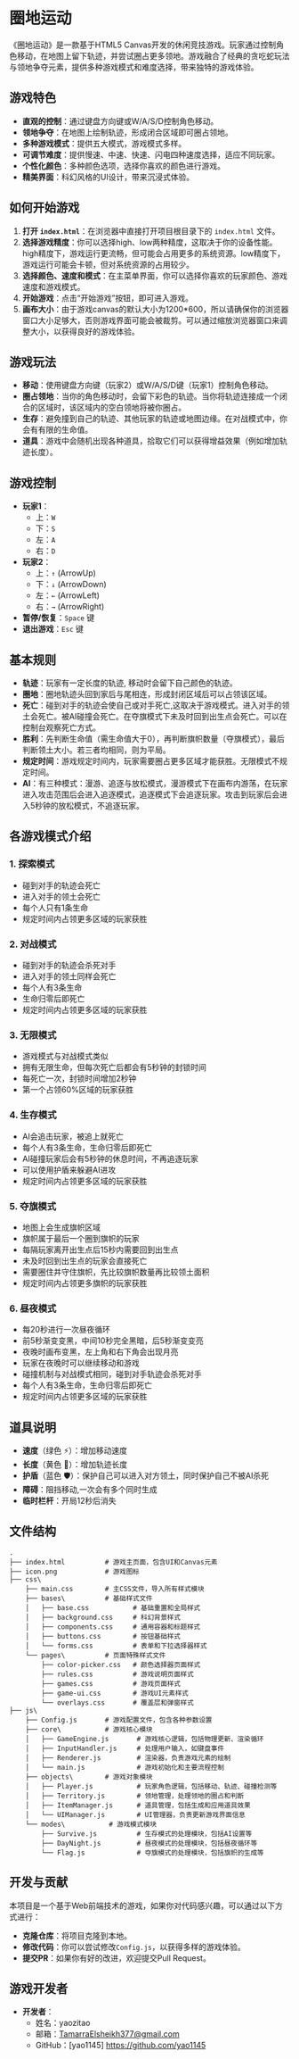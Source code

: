 # 圈地运动

《圈地运动》是一款基于HTML5 Canvas开发的休闲竞技游戏。玩家通过控制角色移动，在地图上留下轨迹，并尝试圈占更多领地。游戏融合了经典的贪吃蛇玩法与领地争夺元素，提供多种游戏模式和难度选择，带来独特的游戏体验。

## 游戏特色

-   **直观的控制**：通过键盘方向键或W/A/S/D控制角色移动。
-   **领地争夺**：在地图上绘制轨迹，形成闭合区域即可圈占领地。
-   **多种游戏模式**：提供五大模式，游戏模式多样。
-   **可调节难度**：提供慢速、中速、快速、闪电四种速度选择，适应不同玩家。
-   **个性化颜色**：多种颜色选项，选择你喜欢的颜色进行游戏。
-   **精美界面**：科幻风格的UI设计，带来沉浸式体验。

## 如何开始游戏

1.  **打开 `index.html`**：在浏览器中直接打开项目根目录下的 `index.html` 文件。
2.  **选择游戏精度**：你可以选择high、low两种精度，这取决于你的设备性能。
    high精度下，游戏运行更流畅，但可能会占用更多的系统资源。low精度下，游戏运行可能会卡顿，但对系统资源的占用较少。
3.  **选择颜色、速度和模式**：在主菜单界面，你可以选择你喜欢的玩家颜色、游戏速度和游戏模式。
4.  **开始游戏**：点击“开始游戏”按钮，即可进入游戏。
5.  **画布大小**：由于游戏canvas的默认大小为1200*600，所以请确保你的浏览器窗口大小足够大，否则游戏界面可能会被裁剪。可以通过缩放浏览器窗口来调整大小，以获得良好的游戏体验。

## 游戏玩法

-   **移动**：使用键盘方向键（玩家2）或W/A/S/D键（玩家1）控制角色移动。
-   **圈占领地**：当你的角色移动时，会留下彩色的轨迹。当你将轨迹连接成一个闭合的区域时，该区域内的空白领地将被你圈占。
-   **生存**：避免撞到自己的轨迹、其他玩家的轨迹或地图边缘。在对战模式中，你会有有限的生命值。
-   **道具**：游戏中会随机出现各种道具，拾取它们可以获得增益效果（例如增加轨迹长度）。

## 游戏控制

-   **玩家1**：
    -   上：`W`
    -   下：`S`
    -   左：`A`
    -   右：`D`
-   **玩家2**：
    -   上：`↑` (ArrowUp)
    -   下：`↓` (ArrowDown)
    -   左：`←` (ArrowLeft)
    -   右：`→` (ArrowRight)
-   **暂停/恢复**：`Space` 键
-   **退出游戏**：`Esc` 键

## 基本规则

- **轨迹**：玩家有一定长度的轨迹, 移动时会留下自己颜色的轨迹。
- **圈地**：圈地轨迹头回到家后与尾相连，形成封闭区域后可以占领该区域。
- **死亡**：碰到对手的轨迹会使自己或对手死亡,这取决于游戏模式。进入对手的领土会死亡。被AI碰撞会死亡。在夺旗模式下未及时回到出生点会死亡。可以在控制台观察死亡方式。
- **胜利**：先判断生命值（需生命值大于0），再判断旗帜数量（夺旗模式），最后判断领土大小。若三者均相同，则为平局。
- **规定时间**：游戏规定时间内，玩家需要圈占更多区域才能获胜。无限模式不规定时间。
- **AI**：有三种模式：漫游、追逐与放松模式，漫游模式下在画布内游荡，在玩家进入攻击范围后会进入追逐模式，追逐模式下会追逐玩家。攻击到玩家后会进入5秒钟的放松模式，不追逐玩家。

## 各游戏模式介绍

### 1. 探索模式

- 碰到对手的轨迹会死亡
- 进入对手的领土会死亡
- 每个人只有1条生命
- 规定时间内占领更多区域的玩家获胜

### 2. 对战模式

- 碰到对手的轨迹会杀死对手
- 进入对手的领土同样会死亡
- 每个人有3条生命
- 生命归零后即死亡
- 规定时间内占领更多区域的玩家获胜

### 3. 无限模式

- 游戏模式与对战模式类似
- 拥有无限生命，但每次死亡后都会有5秒钟的封锁时间
- 每死亡一次，封锁时间增加2秒钟
- 第一个占领60%区域的玩家获胜

### 4. 生存模式

- AI会追击玩家，被追上就死亡
- 每个人有3条生命，生命归零后即死亡
- AI碰撞玩家后会有5秒钟的休息时间，不再追逐玩家
- 可以使用护盾来躲避AI进攻
- 规定时间内占领更多区域的玩家获胜

### 5. 夺旗模式

- 地图上会生成旗帜区域
- 旗帜属于最后一个圈到旗帜的玩家
- 每隔玩家离开出生点后15秒内需要回到出生点
- 未及时回到出生点的玩家会直接死亡
- 需要圈住并守住旗帜，先比较旗帜数量再比较领土面积
- 规定时间内占领更多旗帜的玩家获胜

### 6. 昼夜模式
- 每20秒进行一次昼夜循环
- 前5秒渐变变黑，中间10秒完全黑暗，后5秒渐变变亮
- 夜晚时画布变黑，左上角和右下角会出现月亮
- 玩家在夜晚时可以继续移动和游戏
- 碰撞机制与对战模式相同，碰到对手轨迹会杀死对手
- 每个人有3条生命，生命归零后即死亡
- 规定时间内占领更多区域的玩家获胜

## 道具说明

- **速度**（绿色 ⚡）：增加移动速度
- **长度**（黄色 📏）：增加轨迹长度
- **护盾**（蓝色 🛡️）：保护自己可以进入对方领土，同时保护自己不被AI杀死
- **障碍**：阻挡移动,一次会有多个同时生成
- **临时栏杆**：开局12秒后消失

## 文件结构

```
. 
├── index.html          # 游戏主页面，包含UI和Canvas元素
├── icon.png            # 游戏图标
├── css\
    ├── main.css        # 主CSS文件，导入所有样式模块
    ├── bases\          # 基础样式文件
    │   ├── base.css           # 基础重置和全局样式
    │   ├── background.css     # 科幻背景样式
    │   ├── components.css     # 通用容器和标题样式
    │   ├── buttons.css        # 按钮基础样式
    │   └── forms.css          # 表单和下拉选择器样式
    └── pages\          # 页面特殊样式文件
        ├── color-picker.css   # 颜色选择器页面样式
        ├── rules.css          # 游戏说明页面样式
        ├── games.css          # 游戏页面样式
        ├── game-ui.css        # 游戏UI元素样式
        └── overlays.css       # 覆盖层和弹窗样式
├── js\
    ├── Config.js       # 游戏配置文件，包含各种参数设置
    ├── core\           # 游戏核心模块
    │   ├── GameEngine.js       # 游戏核心逻辑，包括物理更新、渲染循环
    │   ├── InputHandler.js     # 处理用户输入，如键盘事件
    │   ├── Renderer.js         # 渲染器，负责游戏元素的绘制
    │   └── main.js             # 游戏初始化和主要流程控制
    ├── objects\        # 游戏对象模块
    │   ├── Player.js           # 玩家角色逻辑，包括移动、轨迹、碰撞检测等
    │   ├── Territory.js        # 领地管理，处理领地的圈占和判断
    │   ├── ItemManager.js      # 道具管理，包括生成和应用道具效果
    │   └── UIManager.js        # UI管理器，负责更新游戏界面信息
    └── modes\           # 游戏模式模块
        ├── Survive.js          # 生存模式的处理模块，包括AI设置等
        ├── DayNight.js         # 昼夜模式的处理模块，包括昼夜循环等
        └── Flag.js             # 夺旗模式的处理模块，包括旗帜的生成等

```

## 开发与贡献

本项目是一个基于Web前端技术的游戏，如果你对代码感兴趣，可以通过以下方式进行：

-   **克隆仓库**：将项目克隆到本地。
-   **修改代码**：你可以尝试修改`Config.js`，以获得多样的游戏体验。
-   **提交PR**：如果你有好的改进，欢迎提交Pull Request。

## 游戏开发者

-   **开发者**：
    -   姓名：yaozitao
    -   邮箱：TamarraElsheikh377@gmail.com
    -   GitHub：[yao1145] https://github.com/yao1145
